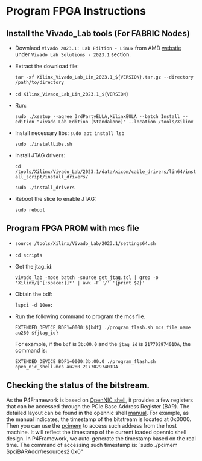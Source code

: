 # Program FPGA Instructions

##  Install the Vivado_Lab tools (For FABRIC Nodes)
* Downlaod `Vivado 2023.1: Lab Edition - Linux` from AMD [webstie](https://www.xilinx.com/support/download.html) under `Vivado Lab Solutions - 2023.1` section. 
* Extract the download file:
  
    `tar -xf Xilinx_Vivado_Lab_Lin_2023.1_${VERSION}.tar.gz --directory /path/to/directory` 
* `cd Xilinx_Vivado_Lab_Lin_2023.1_${VERSION}`
* Run: 
  
  `sudo ./xsetup --agree 3rdPartyEULA,XilinxEULA --batch Install --edition "Vivado Lab Edition (Standalone)" --location /tools/Xilinx`

* Install necessary libs:
  `sudo apt install lsb` 

  `sudo ./installLibs.sh`

* Install JTAG drivers:
  
  `cd /tools/Xilinx/Vivado_Lab/2023.1/data/xicom/cable_drivers/lin64/install_script/install_drivers/`

  `sudo ./install_drivers`

* Reboot the slice to enable JTAG:
  
  `sudo reboot`


## Program FPGA PROM with mcs file

* `source /tools/Xilinx/Vivado_Lab/2023.1/settings64.sh`

* `cd scripts`

* Get the jtag\_id:

    `vivado_lab -mode batch -source get_jtag.tcl | grep -o 'Xilinx/[^[:space:]]*' | awk -F '/' '{print $2}'`

* Obtain the bdf:

  `lspci -d 10ee:`

* Run the following command to program the mcs file.

    `EXTENDED_DEVICE_BDF1=0000:${bdf} ./program_flash.sh mcs_file_name au280 ${jtag_id}`

    For example, if the `bdf` is `3b:00.0` and the `jtag_id` is `21770297401DA`, the command is: 

    `EXTENDED_DEVICE_BDF1=0000:3b:00.0 ./program_flash.sh open_nic_shell.mcs au280 21770297401DA`
## Checking the status of the bitstream.

As the P4Framework is based on [OpenNIC shell](https://github.com/Xilinx/open-nic), it provides a few registers that can be accessed through the PCIe Base Address Register (BAR). The detailed layout can be found in the opennic shell [manual](https://github.com/Xilinx/open-nic/blob/main/OpenNIC_manual.pdf). 
For example, as the manual indicates, the timestamp of the bitstream is located at 0x0000. Then you can use the [pcimem](https://github.com/billfarrow/pcimem) to access such address from the host machine. It will reflect the timestamp of the current loaded opennic shell design. In P4Framework, we auto-generate the timestamp based on the real time. The command of accessing such timestamp is:
    `sudo ./pcimem $pciBARAddr/resources2 0x0" 





